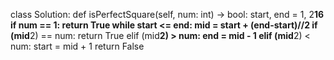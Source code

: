 class Solution:
    def isPerfectSquare(self, num: int) -> bool:
        start, end = 1, 2**16
        if num == 1:
            return True
        while start <= end:
            mid = start + (end-start)//2
            if (mid**2) == num:
                return True
            elif (mid**2) > num: 
                end = mid - 1
            elif (mid**2) < num: 
                start = mid + 1
        return False
